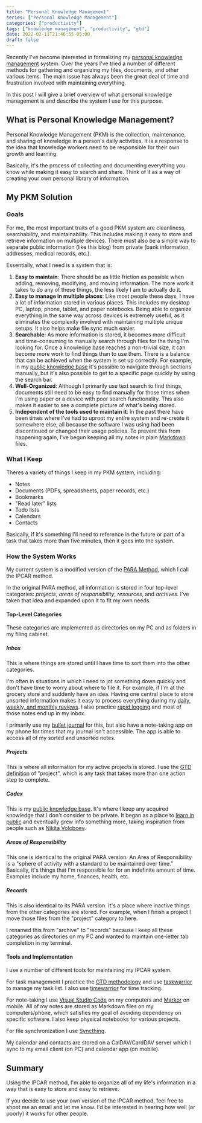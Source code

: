 ```yaml
---
title: "Personal Knowledge Management"
series: ["Personal Knowledge Management"]
categories: ["productivity"]
tags: ["knowledge management", "productivity", "gtd"]
date: 2022-02-11T21:46:55-05:00
draft: false
---
```


Recently I've become interested in formalizing my [personal knowledge management](https://en.wikipedia.org/wiki/Personal_knowledge_management) system. Over the years I've tried a number of different methods for gathering and organizing my files, documents, and other various items. The main issue has always been the great deal of time and frustration involved with maintaining everything.

In this post I will give a brief overview of what personal knowledge management is and describe the system I use for this purpose.

## What is Personal Knowledge Management?

Personal Knowledge Management (PKM) is the collection, maintenance, and sharing of knowledge in a person's daily activities. It is a response to the idea that knowledge workers need to be responsible for their own growth and learning.

Basically, it's the process of collecting and documenting everything you know while making it easy to search and share. Think of it as a way of creating your own personal library of information.

## My PKM Solution

### Goals

For me, the most important traits of a good PKM system are cleanliness, searchability, and maintainability. This includes making it easy to store and retrieve information on multiple devices. There must also be a simple way to separate public information (like this blog) from private (bank information, addresses, medical records, etc.).

Essentially, what I need is a system that is:

1. **Easy to maintain**: There should be as little friction as possible when adding, removing, modifying, and moving information. The more work it takes to do any of these things, the less likely I am to actually do it.
2. **Easy to manage in multiple places**: Like most people these days, I have a lot of information stored in various places. This includes my desktop PC, laptop, phone, tablet, and paper notebooks. Being able to organize everything in the same way across devices is extremely useful, as it eliminates the complexity involved with maintaining multiple unique setups. It also helps make file sync much easier.
3. **Searchable**: As more information is stored, it becomes more difficult and time-consuming to manually search through files for the thing I'm looking for. Once a knowledge base reaches a non-trivial size, it can become more work to find things than to use them. There is a balance that can be achieved when the system is set up correctly. For example, in my [public knowledge base](https://wiki.julianneadams.info) it's possible to navigate through sections manually, but it's also possible to get to a specific page quickly by using the search bar.
4. **Well-Organized**: Although I primarily use text search to find things, documents still need to be easy to find manually for those times when I'm using paper or a device with poor search functionality. This also makes it easier to see a complete picture of what's being stored.
5. **Independent of the tools used to maintain it**: In the past there have been times where I've had to uproot my entire system and re-create it somewhere else, all because the software I was using had been discontinued or changed their usage policies. To prevent this from happening again, I've begun keeping all my notes in plain [Markdown](https://en.wikipedia.org/wiki/Markdown) files.

### What I Keep

Theres a variety of things I keep in my PKM system, including:

- Notes
- Documents (PDFs, spreadsheets, paper records, etc.)
- Bookmarks
- "Read later" lists
- Todo lists
- Calendars
- Contacts

Basically, if it's something I'll need to reference in the future or part of a task that takes more than five minutes, then it goes into the system.

### How the System Works

My current system is a modified version of the [PARA Method](https://fortelabs.co/blog/para/), which I call the IPCAR method.

In the original PARA method, all information is stored in four top-level categories: _projects_, _areas of responsibility_, _resources_, and _archives_. I've taken that idea and expanded upon it to fit my own needs.

#### Top-Level Categories

These categories are implemented as directories on my PC and as folders in my filing cabinet.

##### Inbox

This is where things are stored until I have time to sort them into the other categories.

I'm often in situations in which I need to jot something down quickly and don't have time to worry about where to file it. For example, if I'm at the grocery store and suddenly have an idea. Having one central place to store unsorted information makes it easy to process everything during my [daily, weekly, and monthly reviews](https://carl-pullein.medium.com/why-the-daily-mini-review-is-so-important-163d3a8a40b). I also practice [rapid logging](https://help.bulletjournal.com/article/7-rappid-logging) and most of those notes end up in my inbox.

I primarily use my [bullet journal](https://bulletjournal.com/) for this, but also have a note-taking app on my phone for times that my journal isn't accessible. The app is able to access all of my sorted and unsorted notes.

##### Projects

This is where all information for my active projects is stored. I use the [GTD definition](https://gettingthingsdone.com/2017/05/managing-projects-with-gtd/) of "project", which is any task that takes more than one action step to complete.

##### Codex

This is my [public knowledge base](https://wiki.julianneadams.info). It's where I keep any acquired knowledge that I don't consider to be private. It began as a place to [learn in public](https://www.swyx.io/learn-in-public/) and eventually grew info something more, taking inspiration from people such as [Nikita Voloboev](https://wiki.nikitavoloboev.xyz/).

##### Areas of Responsibility

This one is identical to the original PARA version. An Area of Responsibility is a "sphere of activity with a standard to be maintained over time." Basically, it's things that I'm responsible for for an indefinite amount of time. Examples include my home, finances, health, etc.

##### Records

This is also identical to its PARA version. It's a place where inactive things from the other categories are stored. For example, when I finish a project I move those files from the "project" category to here.

I renamed this from "archive" to "records" because I keep all these categories as directories on my PC and wanted to maintain one-letter tab completion in my terminal.

#### Tools and Implementation

I use a number of different tools for maintaining my IPCAR system.

For task management I practice the [GTD methodology](https://gettingthingsdone.com/) and use [taskwarrior](https://taskwarrior.org/) to manage my task list. I also use [timewarrior](https://timewarrior.net/) for time tracking.

For note-taking I use [Visual Studio Code](https://code.visualstudio.com/) on my computers and [Markor](https://github.com/gsantner/markor) on mobile. All of my notes are stored as Markdown files on my computers/phone, which satisfies my goal of avoiding dependency on specific software. I also keep physical notebooks for various projects.

For file synchronization I use [Syncthing](https://syncthing.net/).

My calendar and contacts are stored on a CalDAV/CardDAV server which I sync to my email client (on PC) and calendar app (on mobile).

## Summary

Using the IPCAR method, I'm able to organize all of my life's information in a way that is easy to store and easy to retrieve.

If you decide to use your own version of the IPCAR method, feel free to shoot me an email and let me know. I'd be interested in hearing how well (or poorly) it works for other people.
